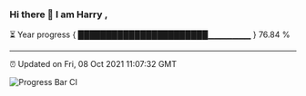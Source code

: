 ### Hi there 👋 I am Harry , 

⏳ Year progress { ███████████████████████▁▁▁▁▁▁▁ } 76.84 %

---

⏰ Updated on Fri, 08 Oct 2021 11:07:32 GMT

![Progress Bar CI](https://github.com/duykhang68/duykhang68/workflows/Progress%20Bar%20CI/badge.svg)
